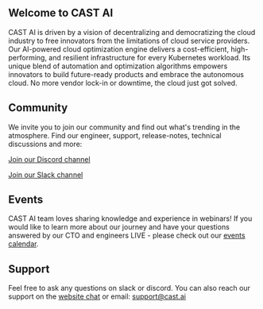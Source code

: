 ## Welcome to CAST AI

CAST AI is driven by a vision of decentralizing and democratizing the cloud industry to free innovators from the limitations of cloud service providers. Our AI-powered cloud optimization engine delivers a cost-efficient, high-performing, and resilient infrastructure for every Kubernetes workload. Its unique blend of automation and optimization algorithms empowers innovators to build future-ready products and embrace the autonomous cloud. No more vendor lock-in or downtime, the cloud just got solved.


## Community

We invite you to join our community and find out what's trending in the atmosphere. Find our engineer, support, release-notes, technical discussions and more:

[Join our Discord channel](https://discord.gg/4sFCFVJ)

[Join our Slack channel](https://join.slack.com/t/castai-community/shared_invite/zt-i8fcn2xi-sM_iONKn35NmYR2E3dtfng)

## Events

CAST AI team loves sharing knowledge and experience in webinars! If you would like to learn more about our journey and have your questions answered by our CTO and engineers LIVE - please check out our [events calendar](https://cast.ai/events/).

## Support

Feel free to ask any questions on slack or discord. You can also reach our support on the [website chat](https://cast.ai/#) or email: support@cast.ai
